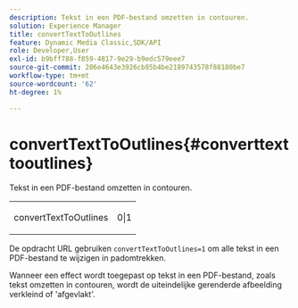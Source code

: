 ```yaml
---
description: Tekst in een PDF-bestand omzetten in contouren.
solution: Experience Manager
title: convertTextToOutlines
feature: Dynamic Media Classic,SDK/API
role: Developer,User
exl-id: b9bff788-f859-4817-9e29-b9edc579eee7
source-git-commit: 206e4643e3926cb85b4be2189743578f88180be7
workflow-type: tm+mt
source-wordcount: '62'
ht-degree: 1%

---
```


# convertTextToOutlines{#converttexttooutlines}

Tekst in een PDF-bestand omzetten in contouren.

<table id="simpletable_FDE0D8786BC747AF87A336452500E695"> 
 <tr class="strow"> 
  <td class="stentry"> <p><span class="codeph"> convertTextToOutlines</span> </p> </td> 
  <td class="stentry"> <p>0|1 </p></td> 
 </tr> 
</table>

De opdracht URL gebruiken `convertTextToOutlines=1` om alle tekst in een PDF-bestand te wijzigen in padomtrekken.

Wanneer een effect wordt toegepast op tekst in een PDF-bestand, zoals tekst omzetten in contouren, wordt de uiteindelijke gerenderde afbeelding verkleind of &#39;afgevlakt&#39;.
